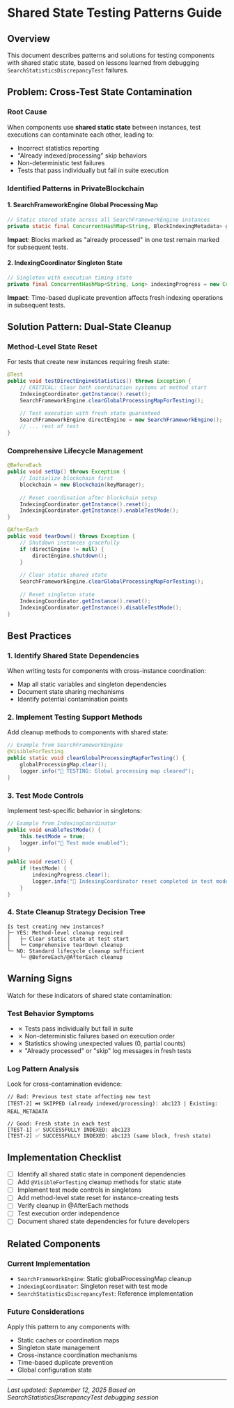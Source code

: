 # Shared State Testing Patterns Guide

## Overview
This document describes patterns and solutions for testing components with shared static state, based on lessons learned from debugging `SearchStatisticsDiscrepancyTest` failures.

## Problem: Cross-Test State Contamination

### Root Cause
When components use **shared static state** between instances, test executions can contaminate each other, leading to:
- Incorrect statistics reporting
- "Already indexed/processing" skip behaviors
- Non-deterministic test failures
- Tests that pass individually but fail in suite execution

### Identified Patterns in PrivateBlockchain

#### 1. SearchFrameworkEngine Global Processing Map
```java
// Static shared state across all SearchFrameworkEngine instances
private static final ConcurrentHashMap<String, BlockIndexingMetadata> globalProcessingMap = new ConcurrentHashMap<>();
```

**Impact**: Blocks marked as "already processed" in one test remain marked for subsequent tests.

#### 2. IndexingCoordinator Singleton State
```java
// Singleton with execution timing state
private final ConcurrentHashMap<String, Long> indexingProgress = new ConcurrentHashMap<>();
```

**Impact**: Time-based duplicate prevention affects fresh indexing operations in subsequent tests.

## Solution Pattern: Dual-State Cleanup

### Method-Level State Reset
For tests that create new instances requiring fresh state:

```java
@Test
public void testDirectEngineStatistics() throws Exception {
    // CRITICAL: Clear both coordination systems at method start
    IndexingCoordinator.getInstance().reset();
    SearchFrameworkEngine.clearGlobalProcessingMapForTesting();
    
    // Test execution with fresh state guaranteed
    SearchFrameworkEngine directEngine = new SearchFrameworkEngine();
    // ... rest of test
}
```

### Comprehensive Lifecycle Management
```java
@BeforeEach
public void setUp() throws Exception {
    // Initialize blockchain first
    blockchain = new Blockchain(keyManager);
    
    // Reset coordination after blockchain setup
    IndexingCoordinator.getInstance().reset();
    IndexingCoordinator.getInstance().enableTestMode();
}

@AfterEach  
public void tearDown() throws Exception {
    // Shutdown instances gracefully
    if (directEngine != null) {
        directEngine.shutdown();
    }
    
    // Clear static shared state
    SearchFrameworkEngine.clearGlobalProcessingMapForTesting();
    
    // Reset singleton state
    IndexingCoordinator.getInstance().reset();
    IndexingCoordinator.getInstance().disableTestMode();
}
```

## Best Practices

### 1. Identify Shared State Dependencies

When writing tests for components with cross-instance coordination:
- Map all static variables and singleton dependencies
- Document state sharing mechanisms
- Identify potential contamination points

### 2. Implement Testing Support Methods
Add cleanup methods to components with shared state:
```java
// Example from SearchFrameworkEngine
@VisibleForTesting
public static void clearGlobalProcessingMapForTesting() {
    globalProcessingMap.clear();
    logger.info("🧪 TESTING: Global processing map cleared");
}
```

### 3. Test Mode Controls
Implement test-specific behavior in singletons:
```java
// Example from IndexingCoordinator  
public void enableTestMode() {
    this.testMode = true;
    logger.info("🧪 Test mode enabled");
}

public void reset() {
    if (testMode) {
        indexingProgress.clear();
        logger.info("🔄 IndexingCoordinator reset completed in test mode");
    }
}
```

### 4. State Cleanup Strategy Decision Tree
```
Is test creating new instances? 
├─ YES: Method-level cleanup required
│   ├─ Clear static state at test start  
│   └─ Comprehensive tearDown cleanup
└─ NO: Standard lifecycle cleanup sufficient
    └─ @BeforeEach/@AfterEach cleanup
```

## Warning Signs

Watch for these indicators of shared state contamination:

### Test Behavior Symptoms
- ✗ Tests pass individually but fail in suite
- ✗ Non-deterministic failures based on execution order
- ✗ Statistics showing unexpected values (0, partial counts)
- ✗ "Already processed" or "skip" log messages in fresh tests

### Log Pattern Analysis
Look for cross-contamination evidence:
```
// Bad: Previous test state affecting new test
[TEST-2] ⏭️ SKIPPED (already indexed/processing): abc123 | Existing: REAL_METADATA

// Good: Fresh state in each test  
[TEST-1] ✅ SUCCESSFULLY INDEXED: abc123
[TEST-2] ✅ SUCCESSFULLY INDEXED: abc123 (same block, fresh state)
```

## Implementation Checklist

- [ ] Identify all shared static state in component dependencies
- [ ] Add `@VisibleForTesting` cleanup methods for static state
- [ ] Implement test mode controls in singletons
- [ ] Add method-level state reset for instance-creating tests
- [ ] Verify cleanup in @AfterEach methods
- [ ] Test execution order independence
- [ ] Document shared state dependencies for future developers

## Related Components

### Current Implementation
- `SearchFrameworkEngine`: Static globalProcessingMap cleanup
- `IndexingCoordinator`: Singleton reset with test mode
- `SearchStatisticsDiscrepancyTest`: Reference implementation

### Future Considerations
Apply this pattern to any components with:
- Static caches or coordination maps
- Singleton state management  
- Cross-instance coordination mechanisms
- Time-based duplicate prevention
- Global configuration state

---
*Last updated: September 12, 2025*
*Based on SearchStatisticsDiscrepancyTest debugging session*